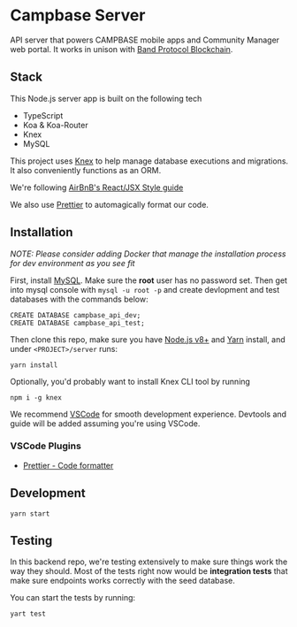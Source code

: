 # Campbase Server

API server that powers CAMPBASE mobile apps and Community Manager web portal. It works in unison with [Band Protocol Blockchain](https://github.com/bandprotocol/bandprotocol).

## Stack

This Node.js server app is built on the following tech

- TypeScript
- Koa & Koa-Router
- Knex
- MySQL

This project uses [Knex](https://knexjs.org/) to help manage database executions and migrations. It also conveniently functions as an ORM.

We're following [AirBnB's React/JSX Style guide](https://github.com/airbnb/javascript/tree/master/react#basic-rules)

We also use [Prettier](https://github.com/prettier/prettier) to automagically format our code.

## Installation

_NOTE: Please consider adding Docker that manage the installation process for dev environment as you see fit_

First, install [MySQL](https://www.mysql.com/downloads/). Make sure the **root** user has no password set. Then get into mysql console with `mysql -u root -p` and create devlopment and test databases with the commands below:

```
CREATE DATABASE campbase_api_dev;
CREATE DATABASE campbase_api_test;
```

Then clone this repo, make sure you have [Node.js v8+](https://nodejs.org/en/download/) and [Yarn](https://yarnpkg.com/lang/en/docs/install/) install, and under `<PROJECT>/server` runs:

```
yarn install
```

Optionally, you'd probably want to install Knex CLI tool by running

```
npm i -g knex
```

We recommend [VSCode](https://code.visualstudio.com/) for smooth development experience. Devtools and guide will be added assuming you're using VSCode.

### VSCode Plugins

- [Prettier - Code formatter](https://marketplace.visualstudio.com/items?itemName=esbenp.prettier-vscode)

## Development

```
yarn start
```

## Testing

In this backend repo, we're testing extensively to make sure things work the way they should. Most of the tests right now would be **integration tests** that make sure endpoints works correctly with the seed database.

You can start the tests by running:

```
yart test
```
